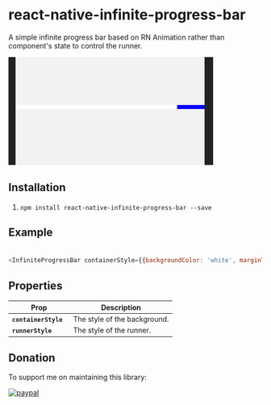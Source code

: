 # react-native-infinite-progress-bar

A simple infinite progress bar based on RN Animation rather than component's state to control the runner.

![](https://raw.githubusercontent.com/GoldenOwlAsia/react-native-infinite-progress-bar/master/infinite-progress-bar.gif)

## Installation

1. `npm install react-native-infinite-progress-bar --save`

## Example

```javascript

<InfiniteProgressBar containerStyle={{backgroundColor: 'white', marginTop: 100, marginBottom: 100}} runnerStyle={{backgroundColor: 'blue'}}/>

```

## Properties

| Prop | Description |
|---|---|
|**`containerStyle `**|The style of the background.|
|**`runnerStyle `**|The style of the runner.|


## Donation

To support me on maintaining this library:

[![paypal](https://www.paypalobjects.com/en_US/i/btn/btn_donateCC_LG.gif)](https://www.paypal.com/cgi-bin/webscr?cmd=_donations&business=EFCCM8QYU4ZR2&lc=VN&currency_code=USD&bn=PP%2dDonationsBF%3abtn_donateCC_LG%2egif%3aNonHosted)

